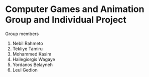 # Computer Games and Animation Group and Individual Project

Group members

1. Nebil Rahmeto
2. Tekliye Tamiru
3. Mohammed Kasim
4. Hailegiorgis Wagaye
5. Yordanos Belayneh
6. Leul Gedion
